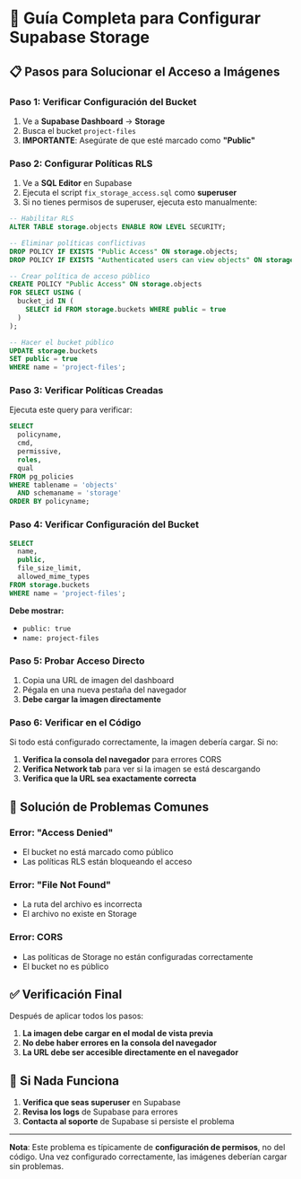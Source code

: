 # 🚀 Guía Completa para Configurar Supabase Storage

## 📋 Pasos para Solucionar el Acceso a Imágenes

### **Paso 1: Verificar Configuración del Bucket**

1. Ve a **Supabase Dashboard** → **Storage**
2. Busca el bucket `project-files`
3. **IMPORTANTE**: Asegúrate de que esté marcado como **"Public"**

### **Paso 2: Configurar Políticas RLS**

1. Ve a **SQL Editor** en Supabase
2. Ejecuta el script `fix_storage_access.sql` como **superuser**
3. Si no tienes permisos de superuser, ejecuta esto manualmente:

```sql
-- Habilitar RLS
ALTER TABLE storage.objects ENABLE ROW LEVEL SECURITY;

-- Eliminar políticas conflictivas
DROP POLICY IF EXISTS "Public Access" ON storage.objects;
DROP POLICY IF EXISTS "Authenticated users can view objects" ON storage.objects;

-- Crear política de acceso público
CREATE POLICY "Public Access" ON storage.objects
FOR SELECT USING (
  bucket_id IN (
    SELECT id FROM storage.buckets WHERE public = true
  )
);

-- Hacer el bucket público
UPDATE storage.buckets 
SET public = true 
WHERE name = 'project-files';
```

### **Paso 3: Verificar Políticas Creadas**

Ejecuta este query para verificar:

```sql
SELECT 
  policyname,
  cmd,
  permissive,
  roles,
  qual
FROM pg_policies 
WHERE tablename = 'objects' 
  AND schemaname = 'storage'
ORDER BY policyname;
```

### **Paso 4: Verificar Configuración del Bucket**

```sql
SELECT 
  name,
  public,
  file_size_limit,
  allowed_mime_types
FROM storage.buckets 
WHERE name = 'project-files';
```

**Debe mostrar:**
- `public: true`
- `name: project-files`

### **Paso 5: Probar Acceso Directo**

1. Copia una URL de imagen del dashboard
2. Pégala en una nueva pestaña del navegador
3. **Debe cargar la imagen directamente**

### **Paso 6: Verificar en el Código**

Si todo está configurado correctamente, la imagen debería cargar. Si no:

1. **Verifica la consola del navegador** para errores CORS
2. **Verifica Network tab** para ver si la imagen se está descargando
3. **Verifica que la URL sea exactamente correcta**

## 🔧 Solución de Problemas Comunes

### **Error: "Access Denied"**
- El bucket no está marcado como público
- Las políticas RLS están bloqueando el acceso

### **Error: "File Not Found"**
- La ruta del archivo es incorrecta
- El archivo no existe en Storage

### **Error: CORS**
- Las políticas de Storage no están configuradas correctamente
- El bucket no es público

## ✅ Verificación Final

Después de aplicar todos los pasos:

1. **La imagen debe cargar en el modal de vista previa**
2. **No debe haber errores en la consola del navegador**
3. **La URL debe ser accesible directamente en el navegador**

## 🚨 Si Nada Funciona

1. **Verifica que seas superuser** en Supabase
2. **Revisa los logs** de Supabase para errores
3. **Contacta al soporte** de Supabase si persiste el problema

---

**Nota**: Este problema es típicamente de **configuración de permisos**, no del código. Una vez configurado correctamente, las imágenes deberían cargar sin problemas.
